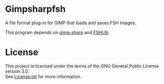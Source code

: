 # Gimpsharpfsh

A file format plug-in for GIMP that loads and saves FSH images.

This program depends on [gimp-sharp](https://github.com/mrijk/gimp-sharp) and [FSHLib](https://github.com/0xC0000054/FSHLib).

# License

This project is licensed under the terms of the GNU General Public License version 3.0.   
See [License.txt](License.txt) for more information.